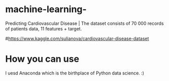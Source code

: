 # machine-learning-
 Predicting Cardiovascular Disease | The dataset consists of 70 000 records of patients data, 11 features + target.

#https://www.kaggle.com/sulianova/cardiovascular-disease-dataset





<h1>How you can use </h1>

I uesd Anaconda  which is the birthplace of Python data science. :)
